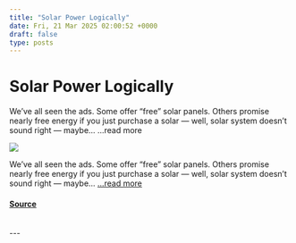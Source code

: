 ```yaml
---
title: "Solar Power Logically"
date: Fri, 21 Mar 2025 02:00:52 +0000
draft: false
type: posts
---
```

# Solar Power Logically





We&#8217;ve all seen the ads. Some offer &#8220;free&#8221; solar panels. Others promise nearly free energy if you just purchase a solar &#8212; well, solar system doesn&#8217;t sound right &#8212; maybe&#8230; &#8230;read more

![](https://hackaday.com/wp-content/uploads/2025/03/solar.png?w=800)

We’ve all seen the ads. Some offer “free” solar panels. Others promise nearly free energy if you just purchase a solar — well, solar system doesn’t sound right — maybe… […read more](https://hackaday.com/2025/03/20/solar-power-logically/)

#### [Source](https://hackaday.com/2025/03/20/solar-power-logically/)

<br/>
---

